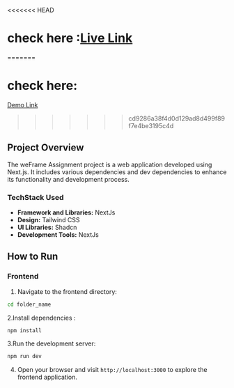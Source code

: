 <<<<<<< HEAD
# check here :[Live Link](https://weframe-tushark.netlify.app/)
=======
# check here:
  [Demo Link](https://weframe-tushark.netlify.app/)
>>>>>>> cd9286a38f4d0d129ad8d499f89f7e4be3195c4d

## Project Overview

The weFrame Assignment project is a web application developed using Next.js. It includes various dependencies and dev dependencies to enhance its functionality and development process.

### TechStack Used

- **Framework and Libraries:** NextJs
- **Design:** Tailwind CSS
- **UI Libraries:** Shadcn
- **Development Tools:** NextJs

## How to Run

### Frontend

1.  Navigate to the frontend directory:

```bash
cd folder_name
```

2.Install dependencies :

```bash
npm install
```

3.Run the development server:

```bash
npm run dev
```

4.  Open your browser and visit `http://localhost:3000` to explore the frontend application.
